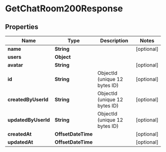 

# GetChatRoom200Response


## Properties

| Name | Type | Description | Notes |
|------------ | ------------- | ------------- | -------------|
|**name** | **String** |  |  [optional] |
|**users** | **Object** |  |  |
|**avatar** | **String** |  |  [optional] |
|**id** | **String** | ObjectId (unique 12 bytes ID) |  [optional] |
|**createdByUserId** | **String** | ObjectId (unique 12 bytes ID) |  [optional] |
|**updatedByUserId** | **String** | ObjectId (unique 12 bytes ID) |  [optional] |
|**createdAt** | **OffsetDateTime** |  |  [optional] |
|**updatedAt** | **OffsetDateTime** |  |  [optional] |



